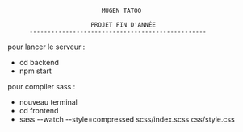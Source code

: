                               MUGEN TATOO

                           PROJET FIN D'ANNÉE
          -------------------------------------------------


pour lancer le serveur :

- cd backend
- npm start

pour compiler sass :

- nouveau terminal
- cd frontend
- sass --watch --style=compressed scss/index.scss css/style.css

